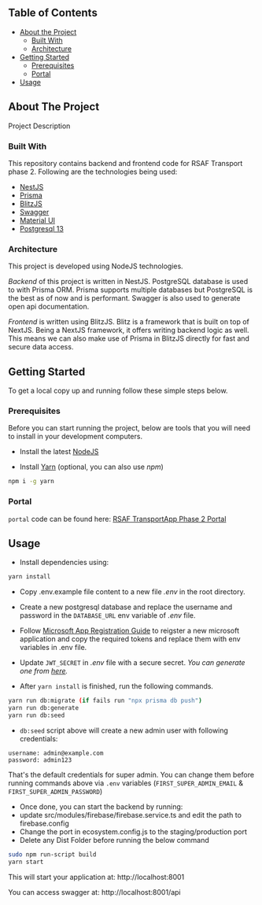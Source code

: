 <!-- TABLE OF CONTENTS -->
## Table of Contents

* [About the Project](#about-the-project)
  * [Built With](#built-with)
  * [Architecture](#architecture)
* [Getting Started](#getting-started)
  * [Prerequisites](#prerequisites)
  * [Portal](#portal)
* [Usage](#usage)

<!-- ABOUT THE PROJECT -->
## About The Project

Project Description

### Built With
This repository contains backend and frontend code for RSAF Transport phase 2. Following are the technologies being used: 
* [NestJS](https://nestjs.com)
* [Prisma](https://www.prisma.io)
* [BlitzJS](https://blitzjs.com/)
* [Swagger](https://swagger.io/)
* [Material UI](https://mui.com/)
* [Postgresql 13](https://www.postgresql.org/)

### Architecture 

This project is developed using NodeJS technologies.

*Backend* of this project is written in NestJS. PostgreSQL database is used to with Prisma ORM. Prisma supports multiple databases but PostgreSQL is the best as of now and is performant. Swagger is also used to generate open api documentation.

*Frontend* is written using BlitzJS. Blitz is a framework that is built on top of NextJS. Being a NextJS framework, it offers writing backend logic as well. This means we can also make use of Prisma in BlitzJS directly for fast and secure data access.

<!-- GETTING STARTED -->
## Getting Started

To get a local copy up and running follow these simple steps below.

### Prerequisites

Before you can start running the project, below are tools that you will need to install in your development computers.

* Install the latest [NodeJS](https://nodejs.org/en/)

* Install [Yarn](https://classic.yarnpkg.com/lang/en/docs/install/#windows-stable) (optional, you can also use *npm*)
```sh
npm i -g yarn
```

### Portal

`portal` code can be found here: [RSAF TransportApp Phase 2 Portal](https://gitlab.inginim.com/team-inginim/RSAF-TransportApp-Phase2-Portal)

## Usage

* Install dependencies using:
```sh
yarn install
``` 
* Copy .env.example file content to a new file *.env* in the root directory.

* Create a new postgresql database and replace the username and password in the `DATABASE_URL` env variable of *.env* file.

* Follow [Microsoft App Registration Guide](https://aka.ms/appregistrations) to reigster a new microsoft application and copy the required tokens and replace them with env variables in .env file. 

* Update `JWT_SECRET` in *.env* file with a secure secret. _You can generate one from [here](https://mkjwk.org/)._

* After `yarn install` is finished, run the following commands.
```sh
yarn run db:migrate (if fails run "npx prisma db push")
yarn run db:generate
yarn run db:seed
```


* `db:seed` script above will create a new admin user with following credentials:
```
username: admin@example.com
password: admin123
```
That's the default credentials for super admin. You can change them before running commands above via `.env` variables (`FIRST_SUPER_ADMIN_EMAIL` & `FIRST_SUPER_ADMIN_PASSWORD`)

* Once done, you can start the backend by running:
* update src/modules/firebase/firebase.service.ts  and edit the path to firebase.config
* Change the port in ecosystem.config.js to the staging/production port
* Delete any Dist Folder before running the below command

```sh
sudo npm run-script build
yarn start
```
This will start your application at: http://localhost:8001

You can access swagger at: http://localhost:8001/api